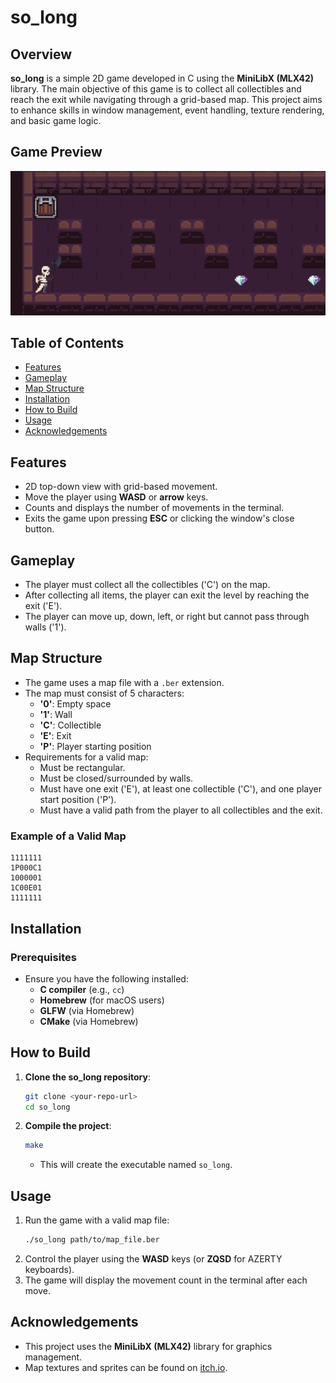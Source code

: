 # so_long

## Overview
**so_long** is a simple 2D game developed in C using the **MiniLibX (MLX42)** library. The main objective of this game is to collect all collectibles and reach the exit while navigating through a grid-based map. This project aims to enhance skills in window management, event handling, texture rendering, and basic game logic.

## Game Preview

![Game Preview](assets/so-long.gif)

## Table of Contents
- [Features](#features)
- [Gameplay](#gameplay)
- [Map Structure](#map-structure)
- [Installation](#installation)
- [How to Build](#how-to-build)
- [Usage](#usage)
- [Acknowledgements](#acknowledgements)

## Features
- 2D top-down view with grid-based movement.
- Move the player using **WASD** or **arrow** keys.
- Counts and displays the number of movements in the terminal.
- Exits the game upon pressing **ESC** or clicking the window's close button.

## Gameplay
- The player must collect all the collectibles ('C') on the map.
- After collecting all items, the player can exit the level by reaching the exit ('E').
- The player can move up, down, left, or right but cannot pass through walls ('1').

## Map Structure
- The game uses a map file with a `.ber` extension.
- The map must consist of 5 characters:
  - **'0'**: Empty space
  - **'1'**: Wall
  - **'C'**: Collectible
  - **'E'**: Exit
  - **'P'**: Player starting position
- Requirements for a valid map:
  - Must be rectangular.
  - Must be closed/surrounded by walls.
  - Must have one exit ('E'), at least one collectible ('C'), and one player start position ('P').
  - Must have a valid path from the player to all collectibles and the exit.

### Example of a Valid Map
```
1111111
1P000C1
1000001
1C00E01
1111111
```

## Installation
### Prerequisites
- Ensure you have the following installed:
  - **C compiler** (e.g., `cc`)
  - **Homebrew** (for macOS users)
  - **GLFW** (via Homebrew)
  - **CMake** (via Homebrew)

## How to Build
1. **Clone the so_long repository**:
   ```bash
   git clone <your-repo-url>
   cd so_long
   ```
2. **Compile the project**:
   ```bash
   make
   ```
   - This will create the executable named `so_long`.

## Usage
1. Run the game with a valid map file:
   ```bash
   ./so_long path/to/map_file.ber
   ```
2. Control the player using the **WASD** keys (or **ZQSD** for AZERTY keyboards).
3. The game will display the movement count in the terminal after each move.

## Acknowledgements
- This project uses the **MiniLibX (MLX42)** library for graphics management.
- Map textures and sprites can be found on [itch.io](https://itch.io/game-assets/free/tag-sprites).
